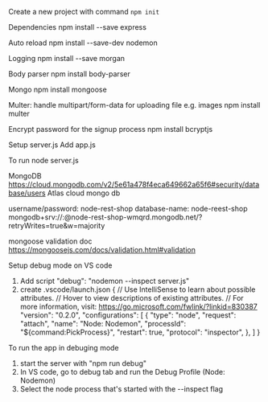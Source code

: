 Create a new project with command
`npm init`

Dependencies
npm install --save express

Auto reload
npm install --save-dev nodemon

Logging
npm install --save morgan

Body parser
npm install body-parser

Mongo
npm install mongoose

Multer: handle multipart/form-data for uploading file e.g. images
npm install multer

Encrypt password for the signup process
npm install bcryptjs

Setup server.js
Add app.js

To run
node server.js

MongoDB
https://cloud.mongodb.com/v2/5e61a478f4eca649662a65f6#security/database/users
Atlas cloud mongo db

username/password: node-rest-shop
database-name: node-reest-shop
mongodb+srv://<username>:<password>@node-rest-shop-wmqrd.mongodb.net/<database-name>?retryWrites=true&w=majority

mongoose validation doc
https://mongoosejs.com/docs/validation.html#validation

Setup debug mode on VS code
1. Add script
  "debug": "nodemon --inspect server.js"
2. create .vscode/launch.json
  {
    // Use IntelliSense to learn about possible attributes.
    // Hover to view descriptions of existing attributes.
    // For more information, visit: https://go.microsoft.com/fwlink/?linkid=830387
    "version": "0.2.0",
    "configurations": [
      {
        "type": "node",
        "request": "attach",
        "name": "Node: Nodemon",
        "processId": "${command:PickProcess}",
        "restart": true,
        "protocol": "inspector",
      },
    ]
  }

To run the app in debuging mode
1. start the server with "npm run debug"
2. In VS code, go to debug tab and run the Debug Profile (Node: Nodemon)
3. Select the node process that's started with the --inspect flag